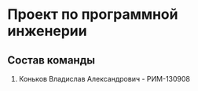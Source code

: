 # Проект по программной инженерии

## Состав команды
1. Коньков Владислав Александрович - РИМ-130908